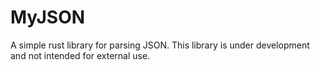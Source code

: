 # MyJSON

A simple rust library for parsing JSON. This library is under development and not intended for external use.
